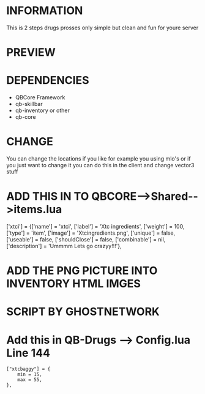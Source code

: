 # INFORMATION
This is 2 steps drugs prosses only simple but clean and fun for youre server

# PREVIEW


# DEPENDENCIES
- QBCore Framework
- qb-skillbar
- qb-inventory or other 
- qb-core


# CHANGE
You can change the locations if you like for example you using mlo's or if you just want to change it you can do this in the client and change vector3 stuff

# ADD THIS IN TO QBCORE-->Shared-->items.lua
['xtci'] 			 	 	 	 = {['name'] = 'xtci', 			  			['label'] = 'Xtc ingredients', 					['weight'] = 100, 		['type'] = 'item', 		['image'] = 'Xtcingredients.png', 				['unique'] = false, 		['useable'] = false, 	['shouldClose'] = false,   ['combinable'] = nil,   ['description'] = 'Ummmm Lets go crazyy!!!'},

# ADD THE PNG PICTURE INTO INVENTORY HTML IMGES

# SCRIPT BY GHOSTNETWORK

# Add this in QB-Drugs --> Config.lua Line 144
    ["xtcbaggy"] = {
        min = 15,
        max = 55,
    },
